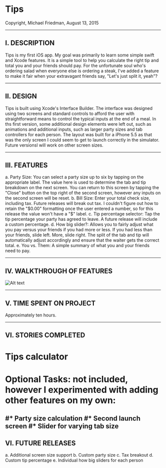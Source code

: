 # Tips
Copyright, Michael Friedman, August 13, 2015

--------------------------------------------
I. DESCRIPTION
--------------------------------------------
Tips is my first iOS app. My goal was primarily to learn some simple swift and Xcode features. It is a simple tool to help you calculate the right tip and total you and your friends should pay. For the unfortunate soul who's ordering salad when everyone else is ordering a steak, I've added a feature to make it fair when your extravagant friends say, "Let's just split it, yeah"?

--------------------------------------------
II. DESIGN
--------------------------------------------
Tips is built using Xcode's Interface Builder. The interface was designed using two screens and standard controls to afford the user with straightforward means to control the typical inputs at the end of a meal. In ths first version, some additional design elements were left out, such as animations and additional inputs, such as larger party sizes and tab controllers for each person. The layout was built for a iPhone 5.5 as that was the only screen I could seem to get to launch correctly in the simulator. Future versionsl will work on other screen sizes.

--------------------------------------------
III. FEATURES
--------------------------------------------
a. Party Size: You can select a party size up to six by tapping on the appropriate label. The value here is used to determine the tab and tip breakdown on the next screen. You can return to this screen by tapping the "Close" button on the top right of the second screen, however any inputs on the second screen will be reset.
b. Bill Size: Enter your total check size, including tax. Future releases will break out tax. I couldn't figure out how to retain the "$0.00" formatting once the user entered a number, so for this release the value won't have a "$" label.
c. Tip percentage selector: Tap the tip percentage your party has agreed to leave. A future release will include a custom percentage.
d. How big slider?: Allows you to fairly adjust what you pay versus your friends if you had more or less. If you had less than your friends, slide left. More, slide right. The split of the tab and tip will automatically adjust accordingly and ensure that the waiter gets the correct total.
e. You vs. Them: A simple summary of what you and your friends need to pay.

--------------------------------------------
IV. WALKTHROUGH OF FEATURES
--------------------------------------------
![Alt text](https://cloud.githubusercontent.com/assets/11700283/9296595/56aa6150-4445-11e5-8602-eeed67276c9f.gif "Tips Walkthrough")

--------------------------------------------
V. TIME SPENT ON PROJECT
--------------------------------------------
Approximately ten hours.

--------------------------------------------
VI. STORIES COMPLETED
--------------------------------------------
# Tips calculator
# Optional Tasks: not included, however I experimented with adding other features on my own:
#* Party size calculation
#* Second launch screen
#* Slider for varying tab size
--------------------------------------------
VI. FUTURE RELEASES
--------------------------------------------
a. Additional screen size support
b. Custom party size
c. Tax breakout
d. Custom tip percentage
e. Individual how big sliders for each person

